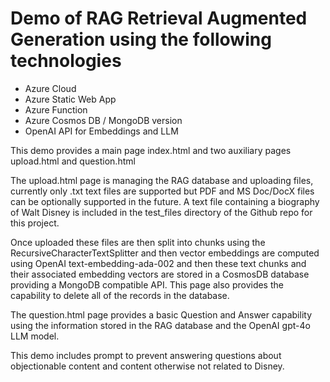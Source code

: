 # Demo of RAG Retrieval Augmented Generation using the following technologies
- Azure Cloud
- Azure Static Web App
- Azure Function
- Azure Cosmos DB / MongoDB version
- OpenAI API for Embeddings and LLM

This demo provides a main page index.html and two auxiliary pages upload.html and question.html

The upload.html page is managing the RAG database and uploading files, currently only .txt text files are supported but PDF and MS Doc/DocX files can be optionally supported in the future. A text file containing a biography of Walt Disney is included in the test_files directory of the Github repo for this project.

Once uploaded these files are then split into chunks using the RecursiveCharacterTextSplitter and then vector embeddings are computed using OpenAI text-embedding-ada-002 and then these text chunks and their associated embedding vectors are stored in a CosmosDB database providing a MongoDB compatible API. This page also provides the capability to delete all of the records in the database.

The question.html page provides a basic Question and Answer capability using the information stored in the RAG database and the OpenAI gpt-4o LLM model.

This demo includes prompt to prevent answering questions about objectionable content and content otherwise not related to Disney.
